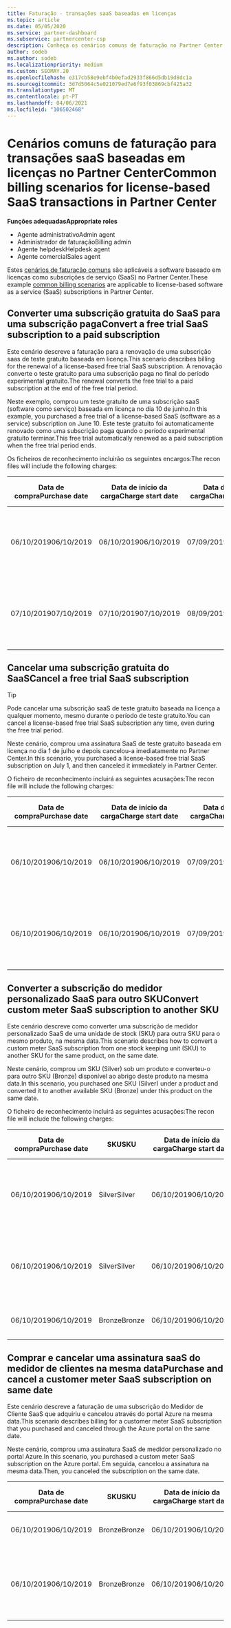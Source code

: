 ```yaml
---
title: Faturação - transações saaS baseadas em licenças
ms.topic: article
ms.date: 05/05/2020
ms.service: partner-dashboard
ms.subservice: partnercenter-csp
description: Conheça os cenários comuns de faturação no Partner Center para transações baseadas em licenças, software-as-a-service (SaaS).
author: sodeb
ms.author: sodeb
ms.localizationpriority: medium
ms.custom: SEOMAY.20
ms.openlocfilehash: e317cb58e9ebf4b0efad2933f866d5db19d8dc1a
ms.sourcegitcommit: 3d7d5064c5e021079ed7e6f93f03869cbf425a32
ms.translationtype: MT
ms.contentlocale: pt-PT
ms.lasthandoff: 04/06/2021
ms.locfileid: "106502468"
---
```

# <a name="common-billing-scenarios-for-license-based-saas-transactions-in-partner-center"></a><span data-ttu-id="e5303-103">Cenários comuns de faturação para transações saaS baseadas em licenças no Partner Center</span><span class="sxs-lookup"><span data-stu-id="e5303-103">Common billing scenarios for license-based SaaS transactions in Partner Center</span></span>

<span data-ttu-id="e5303-104">**Funções adequadas**</span><span class="sxs-lookup"><span data-stu-id="e5303-104">**Appropriate roles**</span></span>

- <span data-ttu-id="e5303-105">Agente administrativo</span><span class="sxs-lookup"><span data-stu-id="e5303-105">Admin agent</span></span>
- <span data-ttu-id="e5303-106">Administrador de faturação</span><span class="sxs-lookup"><span data-stu-id="e5303-106">Billing admin</span></span>
- <span data-ttu-id="e5303-107">Agente helpdesk</span><span class="sxs-lookup"><span data-stu-id="e5303-107">Helpdesk agent</span></span>
- <span data-ttu-id="e5303-108">Agente comercial</span><span class="sxs-lookup"><span data-stu-id="e5303-108">Sales agent</span></span>


<span data-ttu-id="e5303-109">Estes [cenários de faturação comuns](common-billing-scenarios.md) são aplicáveis a software baseado em licenças como subscrições de serviço (SaaS) no Partner Center.</span><span class="sxs-lookup"><span data-stu-id="e5303-109">These example [common billing scenarios](common-billing-scenarios.md) are applicable to license-based software as a service (SaaS) subscriptions in Partner Center.</span></span>

## <a name="convert-a-free-trial-saas-subscription-to-a-paid-subscription"></a><span data-ttu-id="e5303-110">Converter uma subscrição gratuita do SaaS para uma subscrição paga</span><span class="sxs-lookup"><span data-stu-id="e5303-110">Convert a free trial SaaS subscription to a paid subscription</span></span>

<span data-ttu-id="e5303-111">Este cenário descreve a faturação para a renovação de uma subscrição saas de teste gratuito baseada em licença.</span><span class="sxs-lookup"><span data-stu-id="e5303-111">This scenario describes billing for the renewal of a license-based free trial SaaS subscription.</span></span> <span data-ttu-id="e5303-112">A renovação converte o teste gratuito para uma subscrição paga no final do período experimental gratuito.</span><span class="sxs-lookup"><span data-stu-id="e5303-112">The renewal converts the free trial to a paid subscription at the end of the free trial period.</span></span>

<span data-ttu-id="e5303-113">Neste exemplo, comprou um teste gratuito de uma subscrição saaS (software como serviço) baseada em licença no dia 10 de junho.</span><span class="sxs-lookup"><span data-stu-id="e5303-113">In this example, you purchased a free trial of a license-based SaaS (software as a service) subscription on June 10.</span></span> <span data-ttu-id="e5303-114">Este teste gratuito foi automaticamente renovado como uma subscrição paga quando o período experimental gratuito terminar.</span><span class="sxs-lookup"><span data-stu-id="e5303-114">This free trial automatically renewed as a paid subscription when the free trial period ends.</span></span>

<span data-ttu-id="e5303-115">Os ficheiros de reconhecimento incluirão os seguintes encargos:</span><span class="sxs-lookup"><span data-stu-id="e5303-115">The recon files will include the following charges:</span></span>

| <span data-ttu-id="e5303-116">Data de compra</span><span class="sxs-lookup"><span data-stu-id="e5303-116">Purchase date</span></span> | <span data-ttu-id="e5303-117">Data de início da carga</span><span class="sxs-lookup"><span data-stu-id="e5303-117">Charge start date</span></span> | <span data-ttu-id="e5303-118">Data de fim da carga</span><span class="sxs-lookup"><span data-stu-id="e5303-118">Charge end date</span></span> | <span data-ttu-id="e5303-119">Preço unitário</span><span class="sxs-lookup"><span data-stu-id="e5303-119">Unit price</span></span> | <span data-ttu-id="e5303-120">Quantidade unitária</span><span class="sxs-lookup"><span data-stu-id="e5303-120">Unit quantity</span></span> | <span data-ttu-id="e5303-121">Montante total</span><span class="sxs-lookup"><span data-stu-id="e5303-121">Total amount</span></span> | <span data-ttu-id="e5303-122">Tipo de custo</span><span class="sxs-lookup"><span data-stu-id="e5303-122">Charge type</span></span> | <span data-ttu-id="e5303-123">Descrição da subscrição</span><span class="sxs-lookup"><span data-stu-id="e5303-123">Subscription description</span></span> |
| ------------- | ----------------- | --------------- | ---------- | ------------- | ------------ | ----------- | ----------------- |
| <span data-ttu-id="e5303-124">06/10/2019</span><span class="sxs-lookup"><span data-stu-id="e5303-124">06/10/2019</span></span> | <span data-ttu-id="e5303-125">06/10/2019</span><span class="sxs-lookup"><span data-stu-id="e5303-125">06/10/2019</span></span> | <span data-ttu-id="e5303-126">07/09/2019</span><span class="sxs-lookup"><span data-stu-id="e5303-126">07/09/2019</span></span> | <span data-ttu-id="e5303-127">$0</span><span class="sxs-lookup"><span data-stu-id="e5303-127">$0</span></span> | <span data-ttu-id="e5303-128">1</span><span class="sxs-lookup"><span data-stu-id="e5303-128">1</span></span> | <span data-ttu-id="e5303-129">$0</span><span class="sxs-lookup"><span data-stu-id="e5303-129">$0</span></span> | <span data-ttu-id="e5303-130">Novo</span><span class="sxs-lookup"><span data-stu-id="e5303-130">New</span></span> | <span data-ttu-id="e5303-131">Avaliação gratuita</span><span class="sxs-lookup"><span data-stu-id="e5303-131">Free trial</span></span> |
| <span data-ttu-id="e5303-132">07/10/2019</span><span class="sxs-lookup"><span data-stu-id="e5303-132">07/10/2019</span></span> | <span data-ttu-id="e5303-133">07/10/2019</span><span class="sxs-lookup"><span data-stu-id="e5303-133">07/10/2019</span></span> | <span data-ttu-id="e5303-134">08/09/2019</span><span class="sxs-lookup"><span data-stu-id="e5303-134">08/09/2019</span></span> | <span data-ttu-id="e5303-135">$2</span><span class="sxs-lookup"><span data-stu-id="e5303-135">$2</span></span> | <span data-ttu-id="e5303-136">1</span><span class="sxs-lookup"><span data-stu-id="e5303-136">1</span></span> | <span data-ttu-id="e5303-137">$2</span><span class="sxs-lookup"><span data-stu-id="e5303-137">$2</span></span> | <span data-ttu-id="e5303-138">Renovar</span><span class="sxs-lookup"><span data-stu-id="e5303-138">Renew</span></span> | <span data-ttu-id="e5303-139">Subscrição paga</span><span class="sxs-lookup"><span data-stu-id="e5303-139">Paid subscription</span></span> |

## <a name="cancel-a-free-trial-saas-subscription"></a><span data-ttu-id="e5303-140">Cancelar uma subscrição gratuita do SaaS</span><span class="sxs-lookup"><span data-stu-id="e5303-140">Cancel a free trial SaaS subscription</span></span>

> [!TIP]
> <span data-ttu-id="e5303-141">Pode cancelar uma subscrição saaS de teste gratuito baseada na licença a qualquer momento, mesmo durante o período de teste gratuito.</span><span class="sxs-lookup"><span data-stu-id="e5303-141">You can cancel a license-based free trial SaaS subscription any time, even during the free trial period.</span></span>

<span data-ttu-id="e5303-142">Neste cenário, comprou uma assinatura SaaS de teste gratuito baseada em licença no dia 1 de julho e depois cancelou-a imediatamente no Partner Center.</span><span class="sxs-lookup"><span data-stu-id="e5303-142">In this scenario, you purchased a license-based free trial SaaS subscription on July 1, and then canceled it immediately in Partner Center.</span></span>

<span data-ttu-id="e5303-143">O ficheiro de reconhecimento incluirá as seguintes acusações:</span><span class="sxs-lookup"><span data-stu-id="e5303-143">The recon file will include the following charges:</span></span>

| <span data-ttu-id="e5303-144">Data de compra</span><span class="sxs-lookup"><span data-stu-id="e5303-144">Purchase date</span></span> | <span data-ttu-id="e5303-145">Data de início da carga</span><span class="sxs-lookup"><span data-stu-id="e5303-145">Charge start date</span></span> | <span data-ttu-id="e5303-146">Data de fim da carga</span><span class="sxs-lookup"><span data-stu-id="e5303-146">Charge end date</span></span> | <span data-ttu-id="e5303-147">Preço unitário</span><span class="sxs-lookup"><span data-stu-id="e5303-147">Unit price</span></span> | <span data-ttu-id="e5303-148">Quantidade unitária</span><span class="sxs-lookup"><span data-stu-id="e5303-148">Unit quantity</span></span> | <span data-ttu-id="e5303-149">Montante total</span><span class="sxs-lookup"><span data-stu-id="e5303-149">Total amount</span></span> | <span data-ttu-id="e5303-150">Tipo de custo</span><span class="sxs-lookup"><span data-stu-id="e5303-150">Charge type</span></span> | <span data-ttu-id="e5303-151">Descrição da subscrição</span><span class="sxs-lookup"><span data-stu-id="e5303-151">Subscription description</span></span> |
| ------------- | ----------------- | --------------- | ---------- | ------------- | ------------ | ----------- | ----------------- |
| <span data-ttu-id="e5303-152">06/10/2019</span><span class="sxs-lookup"><span data-stu-id="e5303-152">06/10/2019</span></span> | <span data-ttu-id="e5303-153">06/10/2019</span><span class="sxs-lookup"><span data-stu-id="e5303-153">06/10/2019</span></span> | <span data-ttu-id="e5303-154">07/09/2019</span><span class="sxs-lookup"><span data-stu-id="e5303-154">07/09/2019</span></span> | <span data-ttu-id="e5303-155">$0</span><span class="sxs-lookup"><span data-stu-id="e5303-155">$0</span></span> | <span data-ttu-id="e5303-156">11</span><span class="sxs-lookup"><span data-stu-id="e5303-156">11</span></span> | <span data-ttu-id="e5303-157">$0</span><span class="sxs-lookup"><span data-stu-id="e5303-157">$0</span></span> | <span data-ttu-id="e5303-158">Novo</span><span class="sxs-lookup"><span data-stu-id="e5303-158">New</span></span> | <span data-ttu-id="e5303-159">Avaliação gratuita</span><span class="sxs-lookup"><span data-stu-id="e5303-159">Free trial</span></span> |
| <span data-ttu-id="e5303-160">06/10/2019</span><span class="sxs-lookup"><span data-stu-id="e5303-160">06/10/2019</span></span> | <span data-ttu-id="e5303-161">06/10/2019</span><span class="sxs-lookup"><span data-stu-id="e5303-161">06/10/2019</span></span> | <span data-ttu-id="e5303-162">07/09/2019</span><span class="sxs-lookup"><span data-stu-id="e5303-162">07/09/2019</span></span> | <span data-ttu-id="e5303-163">$0</span><span class="sxs-lookup"><span data-stu-id="e5303-163">$0</span></span> | <span data-ttu-id="e5303-164">11</span><span class="sxs-lookup"><span data-stu-id="e5303-164">11</span></span> | <span data-ttu-id="e5303-165">$0</span><span class="sxs-lookup"><span data-stu-id="e5303-165">$0</span></span> | <span data-ttu-id="e5303-166">Cancelar</span><span class="sxs-lookup"><span data-stu-id="e5303-166">Cancel</span></span> | <span data-ttu-id="e5303-167">Avaliação gratuita</span><span class="sxs-lookup"><span data-stu-id="e5303-167">Free trial</span></span> |

## <a name="convert-custom-meter-saas-subscription-to-another-sku"></a><span data-ttu-id="e5303-168">Converter a subscrição do medidor personalizado SaaS para outro SKU</span><span class="sxs-lookup"><span data-stu-id="e5303-168">Convert custom meter SaaS subscription to another SKU</span></span>

<span data-ttu-id="e5303-169">Este cenário descreve como converter uma subscrição de medidor personalizado SaaS de uma unidade de stock (SKU) para outra SKU para o mesmo produto, na mesma data.</span><span class="sxs-lookup"><span data-stu-id="e5303-169">This scenario describes how to convert a custom meter SaaS subscription from one stock keeping unit (SKU) to another SKU for the same product, on the same date.</span></span>

<span data-ttu-id="e5303-170">Neste cenário, comprou um SKU (Silver) sob um produto e converteu-o para outro SKU (Bronze) disponível ao abrigo deste produto na mesma data.</span><span class="sxs-lookup"><span data-stu-id="e5303-170">In this scenario, you purchased one SKU (Silver) under a product and converted it to another available SKU (Bronze) under this product on the same date.</span></span>

<span data-ttu-id="e5303-171">O ficheiro de reconhecimento incluirá as seguintes acusações:</span><span class="sxs-lookup"><span data-stu-id="e5303-171">The recon file will include the following charges:</span></span>

| <span data-ttu-id="e5303-172">Data de compra</span><span class="sxs-lookup"><span data-stu-id="e5303-172">Purchase date</span></span> | <span data-ttu-id="e5303-173">SKU</span><span class="sxs-lookup"><span data-stu-id="e5303-173">SKU</span></span> | <span data-ttu-id="e5303-174">Data de início da carga</span><span class="sxs-lookup"><span data-stu-id="e5303-174">Charge start date</span></span> | <span data-ttu-id="e5303-175">Data de fim da carga</span><span class="sxs-lookup"><span data-stu-id="e5303-175">Charge end date</span></span> | <span data-ttu-id="e5303-176">Preço unitário</span><span class="sxs-lookup"><span data-stu-id="e5303-176">Unit price</span></span> | <span data-ttu-id="e5303-177">Quantidade unitária</span><span class="sxs-lookup"><span data-stu-id="e5303-177">Unit quantity</span></span> | <span data-ttu-id="e5303-178">Montante total</span><span class="sxs-lookup"><span data-stu-id="e5303-178">Total amount</span></span> | <span data-ttu-id="e5303-179">Tipo de custo</span><span class="sxs-lookup"><span data-stu-id="e5303-179">Charge type</span></span> | <span data-ttu-id="e5303-180">Descrição da subscrição</span><span class="sxs-lookup"><span data-stu-id="e5303-180">Subscription description</span></span> |
| ------------- | ----------------- | ----------------- | --------------- | ---------- | ------------- | ------------ | ----------- | ----------------- |
| <span data-ttu-id="e5303-181">06/10/2019</span><span class="sxs-lookup"><span data-stu-id="e5303-181">06/10/2019</span></span> | <span data-ttu-id="e5303-182">Silver</span><span class="sxs-lookup"><span data-stu-id="e5303-182">Silver</span></span> | <span data-ttu-id="e5303-183">06/10/2019</span><span class="sxs-lookup"><span data-stu-id="e5303-183">06/10/2019</span></span> | <span data-ttu-id="e5303-184">06/10/2019</span><span class="sxs-lookup"><span data-stu-id="e5303-184">06/10/2019</span></span> | <span data-ttu-id="e5303-185">$20</span><span class="sxs-lookup"><span data-stu-id="e5303-185">$20</span></span> | <span data-ttu-id="e5303-186">1</span><span class="sxs-lookup"><span data-stu-id="e5303-186">1</span></span> | <span data-ttu-id="e5303-187">$20</span><span class="sxs-lookup"><span data-stu-id="e5303-187">$20</span></span> | <span data-ttu-id="e5303-188">Novo</span><span class="sxs-lookup"><span data-stu-id="e5303-188">New</span></span> | <span data-ttu-id="e5303-189">Assinatura saaS do medidor personalizado</span><span class="sxs-lookup"><span data-stu-id="e5303-189">Custom meter SaaS subscription</span></span> |
| <span data-ttu-id="e5303-190">06/10/2019</span><span class="sxs-lookup"><span data-stu-id="e5303-190">06/10/2019</span></span> | <span data-ttu-id="e5303-191">Silver</span><span class="sxs-lookup"><span data-stu-id="e5303-191">Silver</span></span> | <span data-ttu-id="e5303-192">06/10/2019</span><span class="sxs-lookup"><span data-stu-id="e5303-192">06/10/2019</span></span> | <span data-ttu-id="e5303-193">06/10/2019</span><span class="sxs-lookup"><span data-stu-id="e5303-193">06/10/2019</span></span> | <span data-ttu-id="e5303-194">$20</span><span class="sxs-lookup"><span data-stu-id="e5303-194">$20</span></span> | <span data-ttu-id="e5303-195">1</span><span class="sxs-lookup"><span data-stu-id="e5303-195">1</span></span> | <span data-ttu-id="e5303-196">-$20</span><span class="sxs-lookup"><span data-stu-id="e5303-196">-$20</span></span> | <span data-ttu-id="e5303-197">Converter</span><span class="sxs-lookup"><span data-stu-id="e5303-197">Convert</span></span> | <span data-ttu-id="e5303-198">Rebill procitado para assinatura saas de medidor personalizado</span><span class="sxs-lookup"><span data-stu-id="e5303-198">Prorated rebill for custom meter SaaS subscription</span></span> |
| <span data-ttu-id="e5303-199">06/10/2019</span><span class="sxs-lookup"><span data-stu-id="e5303-199">06/10/2019</span></span> | <span data-ttu-id="e5303-200">Bronze</span><span class="sxs-lookup"><span data-stu-id="e5303-200">Bronze</span></span> | <span data-ttu-id="e5303-201">06/10/2019</span><span class="sxs-lookup"><span data-stu-id="e5303-201">06/10/2019</span></span> | <span data-ttu-id="e5303-202">06/10/2019</span><span class="sxs-lookup"><span data-stu-id="e5303-202">06/10/2019</span></span> | <span data-ttu-id="e5303-203">10 €</span><span class="sxs-lookup"><span data-stu-id="e5303-203">$10</span></span> | <span data-ttu-id="e5303-204">1</span><span class="sxs-lookup"><span data-stu-id="e5303-204">1</span></span> | <span data-ttu-id="e5303-205">10 €</span><span class="sxs-lookup"><span data-stu-id="e5303-205">$10</span></span> | <span data-ttu-id="e5303-206">Converter</span><span class="sxs-lookup"><span data-stu-id="e5303-206">Convert</span></span> | <span data-ttu-id="e5303-207">Assinatura saaS do medidor personalizado</span><span class="sxs-lookup"><span data-stu-id="e5303-207">Custom meter SaaS subscription</span></span> |

## <a name="purchase-and-cancel-a-customer-meter-saas-subscription-on-same-date"></a><span data-ttu-id="e5303-208">Comprar e cancelar uma assinatura saaS do medidor de clientes na mesma data</span><span class="sxs-lookup"><span data-stu-id="e5303-208">Purchase and cancel a customer meter SaaS subscription on same date</span></span>

<span data-ttu-id="e5303-209">Este cenário descreve a faturação de uma subscrição do Medidor de Cliente SaaS que adquiriu e cancelou através do portal Azure na mesma data.</span><span class="sxs-lookup"><span data-stu-id="e5303-209">This scenario describes billing for a customer meter SaaS subscription that you purchased and canceled through the Azure portal on the same date.</span></span>

<span data-ttu-id="e5303-210">Neste cenário, comprou uma assinatura SaaS de medidor personalizado no portal Azure.</span><span class="sxs-lookup"><span data-stu-id="e5303-210">In this scenario, you purchased a custom meter SaaS subscription on the Azure portal.</span></span> <span data-ttu-id="e5303-211">Em seguida, cancelou a assinatura na mesma data.</span><span class="sxs-lookup"><span data-stu-id="e5303-211">Then, you canceled the subscription on the same date.</span></span>

| <span data-ttu-id="e5303-212">Data de compra</span><span class="sxs-lookup"><span data-stu-id="e5303-212">Purchase date</span></span> | <span data-ttu-id="e5303-213">SKU</span><span class="sxs-lookup"><span data-stu-id="e5303-213">SKU</span></span> | <span data-ttu-id="e5303-214">Data de início da carga</span><span class="sxs-lookup"><span data-stu-id="e5303-214">Charge start date</span></span> | <span data-ttu-id="e5303-215">Data de fim da carga</span><span class="sxs-lookup"><span data-stu-id="e5303-215">Charge end date</span></span> | <span data-ttu-id="e5303-216">Preço unitário</span><span class="sxs-lookup"><span data-stu-id="e5303-216">Unit price</span></span> | <span data-ttu-id="e5303-217">Quantidade unitária</span><span class="sxs-lookup"><span data-stu-id="e5303-217">Unit quantity</span></span> | <span data-ttu-id="e5303-218">Montante total</span><span class="sxs-lookup"><span data-stu-id="e5303-218">Total amount</span></span> | <span data-ttu-id="e5303-219">Tipo de custo</span><span class="sxs-lookup"><span data-stu-id="e5303-219">Charge type</span></span> | <span data-ttu-id="e5303-220">Descrição da subscrição</span><span class="sxs-lookup"><span data-stu-id="e5303-220">Subscription description</span></span> |
| ------------- | ------------- |----------------- | --------------- | ---------- | ------------- | ------------ | ----------- | ----------------- |
| <span data-ttu-id="e5303-221">06/10/2019</span><span class="sxs-lookup"><span data-stu-id="e5303-221">06/10/2019</span></span> | <span data-ttu-id="e5303-222">Bronze</span><span class="sxs-lookup"><span data-stu-id="e5303-222">Bronze</span></span> | <span data-ttu-id="e5303-223">06/10/2019</span><span class="sxs-lookup"><span data-stu-id="e5303-223">06/10/2019</span></span> | <span data-ttu-id="e5303-224">06/10/2019</span><span class="sxs-lookup"><span data-stu-id="e5303-224">06/10/2019</span></span> | <span data-ttu-id="e5303-225">10 €</span><span class="sxs-lookup"><span data-stu-id="e5303-225">$10</span></span> | <span data-ttu-id="e5303-226">1</span><span class="sxs-lookup"><span data-stu-id="e5303-226">1</span></span> | <span data-ttu-id="e5303-227">10 €</span><span class="sxs-lookup"><span data-stu-id="e5303-227">$10</span></span> | <span data-ttu-id="e5303-228">Novo</span><span class="sxs-lookup"><span data-stu-id="e5303-228">New</span></span> | <span data-ttu-id="e5303-229">Assinatura saaS do medidor personalizado</span><span class="sxs-lookup"><span data-stu-id="e5303-229">Custom meter SaaS subscription</span></span> |
| <span data-ttu-id="e5303-230">06/10/2019</span><span class="sxs-lookup"><span data-stu-id="e5303-230">06/10/2019</span></span> | <span data-ttu-id="e5303-231">Bronze</span><span class="sxs-lookup"><span data-stu-id="e5303-231">Bronze</span></span> | <span data-ttu-id="e5303-232">06/10/2019</span><span class="sxs-lookup"><span data-stu-id="e5303-232">06/10/2019</span></span> | <span data-ttu-id="e5303-233">06/10/2019</span><span class="sxs-lookup"><span data-stu-id="e5303-233">06/10/2019</span></span> | <span data-ttu-id="e5303-234">10 €</span><span class="sxs-lookup"><span data-stu-id="e5303-234">$10</span></span> | <span data-ttu-id="e5303-235">1</span><span class="sxs-lookup"><span data-stu-id="e5303-235">1</span></span> | <span data-ttu-id="e5303-236">-$10</span><span class="sxs-lookup"><span data-stu-id="e5303-236">-$10</span></span> | <span data-ttu-id="e5303-237">CancelImmediate</span><span class="sxs-lookup"><span data-stu-id="e5303-237">CancelImmediate</span></span> | <span data-ttu-id="e5303-238">Assinatura saaS do medidor personalizado</span><span class="sxs-lookup"><span data-stu-id="e5303-238">Custom meter SaaS subscription</span></span> |
